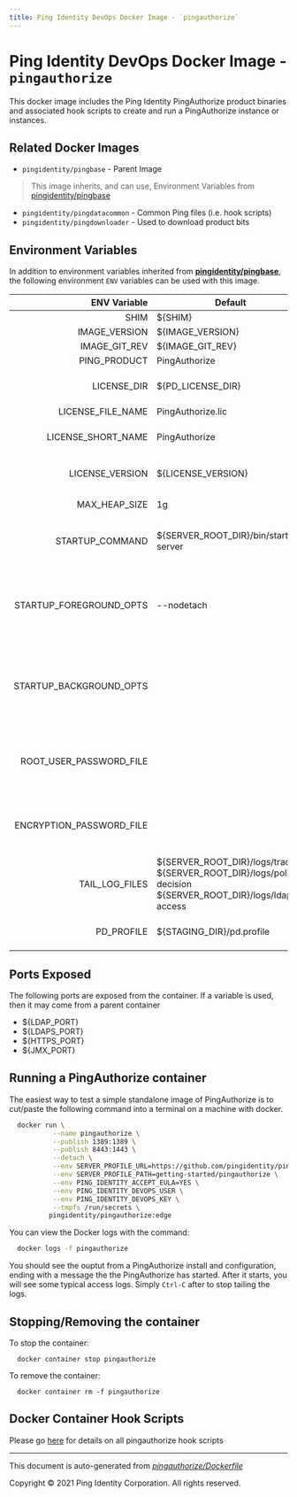 ```yaml
---
title: Ping Identity DevOps Docker Image - `pingauthorize`
---
```


# Ping Identity DevOps Docker Image - `pingauthorize`

This docker image includes the Ping Identity PingAuthorize product binaries
and associated hook scripts to create and run a PingAuthorize instance or
instances.

## Related Docker Images
- `pingidentity/pingbase` - Parent Image
> This image inherits, and can use, Environment Variables from [pingidentity/pingbase](https://devops.pingidentity.com/docker-images/pingbase/)
- `pingidentity/pingdatacommon` - Common Ping files (i.e. hook scripts)
- `pingidentity/pingdownloader` - Used to download product bits


## Environment Variables
In addition to environment variables inherited from **[pingidentity/pingbase](https://devops.pingidentity.com/docker-images/pingbase/)**,
the following environment `ENV` variables can be used with
this image.

| ENV Variable  | Default     | Description
| ------------: | ----------- | ---------------------------------
| SHIM  | ${SHIM}  |           --shm-size 256m \  |
| IMAGE_VERSION  | ${IMAGE_VERSION}  |  |
| IMAGE_GIT_REV  | ${IMAGE_GIT_REV}  |  |
| PING_PRODUCT  | PingAuthorize  | Ping product name  |
| LICENSE_DIR  | ${PD_LICENSE_DIR}  | PD License directory. This value is set from the pingbase dockerfile  |
| LICENSE_FILE_NAME  | PingAuthorize.lic  | Name of license file  |
| LICENSE_SHORT_NAME  | PingAuthorize  | Short name used when retrieving license from License Server  |
| LICENSE_VERSION  | ${LICENSE_VERSION}  | Version used when retrieving license from License Server  |
| MAX_HEAP_SIZE  | 1g  | Minimal Heap size required for PingAuthorize  |
| STARTUP_COMMAND  | ${SERVER_ROOT_DIR}/bin/start-server  | The command that the entrypoint will execute in the foreground to instantiate the container  |
| STARTUP_FOREGROUND_OPTS  | --nodetach  | The command-line options to provide to the the startup command when the container starts with the server in the foreground. This is the normal start flow for the container  |
| STARTUP_BACKGROUND_OPTS  |   | The command-line options to provide to the the startup command when the container starts with the server in the background. This is the debug start flow for the container  |
| ROOT_USER_PASSWORD_FILE  |   | Location of file with the root user password (i.e. cn=directory manager). Defaults to /SECRETS_DIR/root-user-password  |
| ENCRYPTION_PASSWORD_FILE  |   | Location of file with the passphrase for setting up encryption Defaults to /SECRETS_DIR/encryption-password  |
| TAIL_LOG_FILES  | ${SERVER_ROOT_DIR}/logs/trace ${SERVER_ROOT_DIR}/logs/policy-decision ${SERVER_ROOT_DIR}/logs/ldap-access  | Files tailed once container has started  |
| PD_PROFILE  | ${STAGING_DIR}/pd.profile  | Directory for the profile used by the PingData manage-profile tool  |

## Ports Exposed

The following ports are exposed from the container.  If a variable is
used, then it may come from a parent container

- ${LDAP_PORT}
- ${LDAPS_PORT}
- ${HTTPS_PORT}
- ${JMX_PORT}

## Running a PingAuthorize container

The easiest way to test a simple standalone image of PingAuthorize is to cut/paste the following command into a terminal on a machine with docker.

```sh
  docker run \
           --name pingauthorize \
           --publish 1389:1389 \
           --publish 8443:1443 \
           --detach \
           --env SERVER_PROFILE_URL=https://github.com/pingidentity/pingidentity-server-profiles.git \
           --env SERVER_PROFILE_PATH=getting-started/pingauthorize \
           --env PING_IDENTITY_ACCEPT_EULA=YES \
           --env PING_IDENTITY_DEVOPS_USER \
           --env PING_IDENTITY_DEVOPS_KEY \
           --tmpfs /run/secrets \
          pingidentity/pingauthorize:edge
```

You can view the Docker logs with the command:

```sh
  docker logs -f pingauthorize
```

You should see the ouptut from a PingAuthorize install and configuration, ending with a message the the PingAuthorize has
started.  After it starts, you will see some typical access logs.  Simply ``Ctrl-C`` after to stop tailing the logs.


## Stopping/Removing the container
To stop the container:

```
  docker container stop pingauthorize
```

To remove the container:

```
  docker container rm -f pingauthorize
```

## Docker Container Hook Scripts

Please go [here](https://github.com/pingidentity/pingidentity-devops-getting-started/tree/master/docs/docker-images/pingauthorize/hooks/README.md) for details on all pingauthorize hook scripts

---
This document is auto-generated from _[pingauthorize/Dockerfile](https://github.com/pingidentity/pingidentity-docker-builds/blob/master/pingauthorize/Dockerfile)_

Copyright © 2021 Ping Identity Corporation. All rights reserved.
